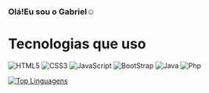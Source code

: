 ### Olá!Eu  sou o Gabriel☺️


# Tecnologias que uso

<div style="display: inline_block">
    <img alt="HTML5" src="https://img.shields.io/badge/HTML5-E34F26?style=for-the-badge&logo=html5&logoColor=white">
    <img alt="CSS3" src="https://img.shields.io/badge/CSS3-1572B6?style=for-the-badge&logo=css3&logoColor=white">
    <img alt="JavaScript" src="https://img.shields.io/badge/JavaScript-323330?style=for-the-badge&logo=javascript&logoColor=F7DF1E">
        <img alt="BootStrap" src="https://img.shields.io/badge/Bootstrap-563D7C?style=for-the-badge&logo=bootstrap&logoColor=white">    
    <img alt="Java" src="https://img.shields.io/badge/Java-ED8B00?style=for-the-badge&logo=java&logoColor=white">
    <img alt="Php" src="https://img.shields.io/badge/PHP-777BB4?style=for-the-badge&logo=php&logoColor=white
    <img alt="Dart" src="https://img.shields.io/badge/Dart-0175C2?style=for-the-badge&logo=dart&logoColor=white">


</div>

[![Top Linguagens](https://github-readme-stats.vercel.app/api/top-langs/?username=gabeeLopess&layout=compact&theme=dark)](https://github.com/anuraghazra/github-readme-stats)

